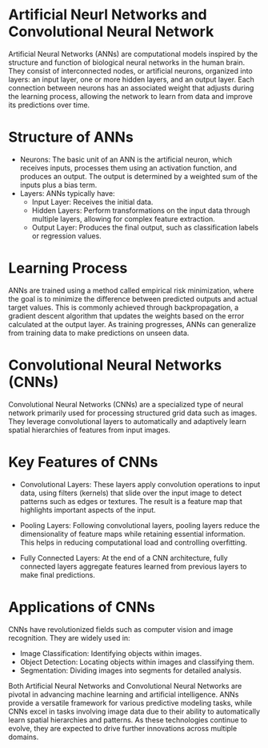 # Artificial Neurl Networks and Convolutional Neural Network

Artificial Neural Networks (ANNs) are computational models inspired by the structure and function of biological neural networks in the human brain. They consist of interconnected nodes, or artificial neurons, organized into layers: an input layer, one or more hidden layers, and an output layer. Each connection between neurons has an associated weight that adjusts during the learning process, allowing the network to learn from data and improve its predictions over time.

# Structure of ANNs
* Neurons: The basic unit of an ANN is the artificial neuron, which receives inputs, processes them using an activation function, and produces an output. The output is 
           determined by a weighted sum of the inputs plus a bias term.
* Layers: ANNs typically have:
  * Input Layer: Receives the initial data.
  * Hidden Layers: Perform transformations on the input data through multiple layers, allowing for complex feature extraction.
  * Output Layer: Produces the final output, such as classification labels or regression values.

# Learning Process
ANNs are trained using a method called empirical risk minimization, where the goal is to minimize the difference between predicted outputs and actual target values. This is commonly achieved through backpropagation, a gradient descent algorithm that updates the weights based on the error calculated at the output layer. As training progresses, ANNs can generalize from training data to make predictions on unseen data.

# Convolutional Neural Networks (CNNs)
Convolutional Neural Networks (CNNs) are a specialized type of neural network primarily used for processing structured grid data such as images. They leverage convolutional layers to automatically and adaptively learn spatial hierarchies of features from input images.

# Key Features of CNNs

* Convolutional Layers: These layers apply convolution operations to input data, using filters (kernels) that slide over the input image to detect patterns such as edges or 
  textures. The result is a feature map that highlights important aspects of the input.

* Pooling Layers: Following convolutional layers, pooling layers reduce the dimensionality of feature maps while retaining essential information. This helps in reducing 
  computational load and controlling overfitting.

* Fully Connected Layers: At the end of a CNN architecture, fully connected layers aggregate features learned from previous layers to make final predictions.

# Applications of CNNs
CNNs have revolutionized fields such as computer vision and image recognition. They are widely used in:
* Image Classification: Identifying objects within images.
* Object Detection: Locating objects within images and classifying them.
* Segmentation: Dividing images into segments for detailed analysis.

Both Artificial Neural Networks and Convolutional Neural Networks are pivotal in advancing machine learning and artificial intelligence. ANNs provide a versatile framework for various predictive modeling tasks, while CNNs excel in tasks involving image data due to their ability to automatically learn spatial hierarchies and patterns. As these technologies continue to evolve, they are expected to drive further innovations across multiple domains.

